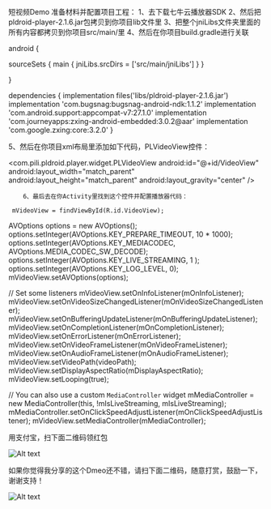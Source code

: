短视频Demo 准备材料并配置项目工程： 1、去下载七牛云播放器SDK 
2、然后把pldroid-player-2.1.6.jar包拷贝到你项目lib文件里 
3、把整个jniLibs文件夹里面的所有内容都拷贝到你项目src/main/里 
4、然后在你项目build.gradle进行关联

android {

sourceSets { main { jniLibs.srcDirs = ['src/main/jniLibs'] } }

}

dependencies { implementation files('libs/pldroid-player-2.1.6.jar') 
implementation 'com.bugsnag:bugsnag-android-ndk:1.1.2' 
implementation 'com.android.support:appcompat-v7:27.1.0' 
implementation 'com.journeyapps:zxing-android-embedded:3.0.2@aar' 
implementation 'com.google.zxing:core:3.2.0' }

5、然后在你项目xml布局里添加如下代码，PLVideoView控件：

 <com.pili.pldroid.player.widget.PLVideoView
        android:id="@+id/VideoView"
        android:layout_width="match_parent"
        android:layout_height="match_parent"
        android:layout_gravity="center" />
        
        6、最后去在你Activity里找到这个控件并配置播放器代码：

     mVideoView = findViewById(R.id.VideoView);

AVOptions options = new AVOptions();
options.setInteger(AVOptions.KEY_PREPARE_TIMEOUT, 10 * 1000);
options.setInteger(AVOptions.KEY_MEDIACODEC, AVOptions.MEDIA_CODEC_SW_DECODE);
options.setInteger(AVOptions.KEY_LIVE_STREAMING, 1 );
options.setInteger(AVOptions.KEY_LOG_LEVEL, 0);
mVideoView.setAVOptions(options);

// Set some listeners
mVideoView.setOnInfoListener(mOnInfoListener);
mVideoView.setOnVideoSizeChangedListener(mOnVideoSizeChangedListener);
mVideoView.setOnBufferingUpdateListener(mOnBufferingUpdateListener);
mVideoView.setOnCompletionListener(mOnCompletionListener);
mVideoView.setOnErrorListener(mOnErrorListener);
mVideoView.setOnVideoFrameListener(mOnVideoFrameListener);
mVideoView.setOnAudioFrameListener(mOnAudioFrameListener);
mVideoView.setVideoPath(videoPath);
mVideoView.setDisplayAspectRatio(mDisplayAspectRatio);
mVideoView.setLooping(true);

// You can also use a custom `MediaController` widget
mMediaController = new MediaController(this, !mIsLiveStreaming, mIsLiveStreaming);
mMediaController.setOnClickSpeedAdjustListener(mOnClickSpeedAdjustListener);
mVideoView.setMediaController(mMediaController);

用支付宝，扫下面二维码领红包

![Alt text](https://github.com/Visen123/MyShortVideo/raw/master/Screensshots/hb01.png)

如果你觉得我分享的这个Dmeo还不错，请扫下面二维码，随意打赏，鼓励一下，谢谢支持！

![Alt text](https://github.com/Visen123/MyShortVideo/raw/master/Screenshots/hb02.png)
